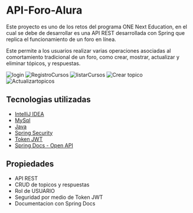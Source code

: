 # API-Foro-Alura

Este proyecto es uno de los retos del programa ONE Next Education, en el cual se debe de desarrollar es una API REST desarrollada con Spring que replica el funcionamiento de un foro en línea.

Este permite a los usuarios realizar varias operaciones asociadas al comortamiento tradicional de un foro, como crear, mostrar, actualizar y eliminar tópicos, y respuestas.

![login](https://github.com/ddvargasp/API-Foro-Alura/assets/109007237/feadbadd-3f04-4ff9-b29e-689665b4352d)
![RegistroCursos](https://github.com/ddvargasp/API-Foro-Alura/assets/109007237/44f9bf46-040a-4039-87f0-b595cd3dcb48)
![listarCursos](https://github.com/ddvargasp/API-Foro-Alura/assets/109007237/ec8471c3-c330-4484-94b0-a4d7feaab823)
![Crear topico](https://github.com/ddvargasp/API-Foro-Alura/assets/109007237/29e8bd7d-cbba-4e09-81c3-59e77593bf1d)
![Actualizartopicos](https://github.com/ddvargasp/API-Foro-Alura/assets/109007237/9dd7e3bc-3a38-4045-b25c-5fb1327a4839)

## Tecnologias utilizadas

- [IntelliJ IDEA](https://www.jetbrains.com/es-es/idea/)
- [MySql](https://www.mysql.com/)
- [Java](https://www.java.com/es/)
- [Spring Security](https://start.spring.io/)
- [Token JWT](https://jwt.io/)
- [Spring Docs - Open API](https://springdoc.org/)


## Propiedades

- API REST
- CRUD de topicos y respuestas
- Rol de USUARIO
- Seguridad por medio de Token JWT
- Documentacion con Spring Docs

